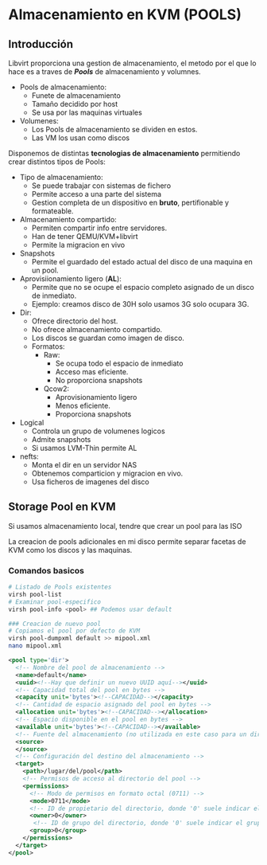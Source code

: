 # Almacenamiento en KVM (POOLS)
## Introducción
Libvirt proporciona una gestion de almacenamiento, el metodo por el que lo hace es a traves de ***Pools*** de almacenamiento y volumnes.

* Pools de almacenamiento:
    * Funete de almacenamiento
    * Tamaño decidido por host
    * Se usa por las maquinas virtuales
* Volumenes:    
    * Los Pools de almacenamiento se dividen en estos.
    * Las VM los usan como discos

Disponemos de distintas **tecnologias de almacenamiento** permitiendo crear distintos tipos de Pools:
* Tipo de almacenamiento:
    * Se puede trabajar con sistemas de fichero
    * Permite acceso a una parte del sistema
    * Gestion completa de un dispositivo en **bruto**, pertifionable y formateable.
* Almacenamiento compartido:
    * Permiten compartir info entre servidores.
    * Han de tener QEMU/KVM+libvirt
    * Permite la migracion en vivo
* Snapshots
    * Permite el guardado del estado actual del disco de una maquina en un pool.
* Aprovisiionamiento ligero (**AL**):
    * Permite que no se ocupe el espacio completo asignado de un disco de inmediato. 
    * Ejemplo: creamos disco de 30H solo usamos 3G solo ocupara 3G.
* Dir:
    * Ofrece directorio del host.
    * No ofrece almacenamiento compartido.
    * Los discos se guardan como imagen de disco.
    * Formatos:
        * Raw: 
            * Se ocupa todo el espacio de inmediato
            * Acceso mas eficiente.
            * No proporciona snapshots
        * Qcow2:
            * Aprovisionamiento ligero
            * Menos eficiente.
            * Proporciona snapshots
* Logical
    * Controla un grupo de volumenes logicos
    * Admite snapshots
    * Si usamos LVM-Thin permite AL
* nefts:
    * Monta el dir en un servidor NAS
    * Obtenemos comparticion y migracion en vivo.
    * Usa ficheros de imagenes del disco
## Storage Pool en KVM
Si usamos almacenamiento local, tendre que crear un pool para las ISO

La creacion de pools adicionales en mi disco permite separar facetas de KVM como los discos y las maquinas.

### Comandos basicos
~~~bash
# Listado de Pools existentes
virsh pool-list
# Examinar pool-especifico
virsh pool-info <pool> ## Podemos usar default

### Creacion de nuevo pool
# Copiamos el pool por defecto de KVM
virsh pool-dumpxml default >> mipool.xml
nano mipool.xml
~~~
~~~xml
<pool type='dir'>
  <!-- Nombre del pool de almacenamiento -->
  <name>default</name>
  <uuid><!--Hay que definir un nuevo UUID aquí--></uuid>
  <!-- Capacidad total del pool en bytes -->
  <capacity unit='bytes'><!--CAPACIDAD--></capacity>
  <!-- Cantidad de espacio asignado del pool en bytes -->
  <allocation unit='bytes'><!--CAPACIDAD--></allocation>
  <!-- Espacio disponible en el pool en bytes -->
  <available unit='bytes'><!--CAPACIDAD--></available>
  <!-- Fuente del almacenamiento (no utilizada en este caso para un directorio local) -->
  <source>
  </source>
  <!-- Configuración del destino del almacenamiento -->
  <target>
    <path>/lugar/del/pool</path>
    <!-- Permisos de acceso al directorio del pool -->
    <permissions>
      <!-- Modo de permisos en formato octal (0711) -->
      <mode>0711</mode>
      <!-- ID de propietario del directorio, donde '0' suele indicar el usuario root -->
      <owner>0</owner>
       <!-- ID de grupo del directorio, donde '0' suele indicar el grupo root -->
      <group>0</group>
    </permissions>
  </target>
</pool>
~~~